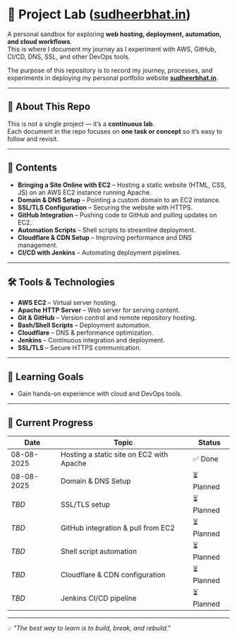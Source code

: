  
# 🚀 Project Lab (**[sudheerbhat.in](https://sudheerbhat.in)**)

A personal sandbox for exploring **web hosting, deployment, automation, and cloud workflows**.  
This is where I document my journey as I experiment with AWS, GitHub, CI/CD, DNS, SSL, and other DevOps tools.

The purpose of this repository is to record my journey, processes, and experiments in deploying my personal portfolio website **[sudheerbhat.in](https://sudheerbhat.in)**.  

---

## 🌱 About This Repo

This is not a single project — it’s a **continuous lab**.  
Each document in the repo focuses on **one task or concept** so it’s easy to follow and revisit.

---

## 📂 Contents

- **Bringing a Site Online with EC2** – Hosting a static website (HTML, CSS, JS) on an AWS EC2 instance running Apache.
- **Domain & DNS Setup** – Pointing a custom domain to an EC2 instance.
- **SSL/TLS Configuration** – Securing the website with HTTPS.
- **GitHub Integration** – Pushing code to GitHub and pulling updates on EC2.
- **Automation Scripts** – Shell scripts to streamline deployment.
- **Cloudflare & CDN Setup** – Improving performance and DNS management.
- **CI/CD with Jenkins** – Automating deployment pipelines.

---

## 🛠️ Tools & Technologies

- **AWS EC2** – Virtual server hosting.
- **Apache HTTP Server** – Web server for serving content.
- **Git & GitHub** – Version control and remote repository hosting.
- **Bash/Shell Scripts** – Deployment automation.
- **Cloudflare** – DNS & performance optimization.
- **Jenkins** – Continuous integration and deployment.
- **SSL/TLS** – Secure HTTPS communication.

---

## 📌 Learning Goals

- Gain hands-on experience with cloud and DevOps tools. 


---

## 📖 Current Progress

| Date       | Topic                                         | Status   |
|------------|-----------------------------------------------|----------|
| 08-08-2025 | Hosting a static site on EC2 with Apache      | ✅ Done  |
| 08-08-2025 | Domain & DNS Setup                            | ⏳ Planned |
| _TBD_      | SSL/TLS setup                                 | ⏳ Planned |
| _TBD_      | GitHub integration & pull from EC2            | ⏳ Planned |
| _TBD_      | Shell script automation                       | ⏳ Planned |
| _TBD_      | Cloudflare & CDN configuration                | ⏳ Planned |
| _TBD_      | Jenkins CI/CD pipeline                        | ⏳ Planned |

---

💡 _"The best way to learn is to build, break, and rebuild."_  

